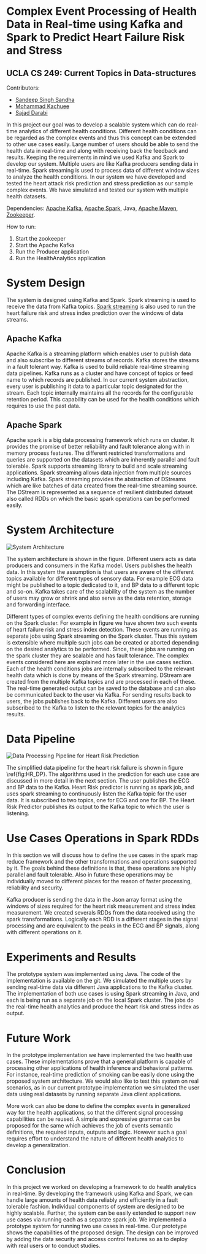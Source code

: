 # Complex Event Processing of Health Data in Real-time using Kafka and Spark to Predict Heart Failure Risk and Stress
## UCLA CS 249: Current Topics in Data-structures 

Contributors:
- [Sandeep Singh Sandha](https://sites.google.com/view/sandeep-/home)
- [Mohammad Kachuee](http://web.cs.ucla.edu/~mkachuee/)
- [Sajad Darabi](http://web.cs.ucla.edu/~sajad.darabi/)

In this project our goal was to develop a scalable system which can do real-time analytics of different health conditions. Different health conditions can be regarded as the complex events and thus this concept can be extended to other use cases easily.
Large number of users should be able to send the health data in real-time and along with receiving back the feedback and results. 
Keeping the requirements in mind we used Kafka and Spark to develop our system. Multiple users are like Kafka producers sending data in real-time. Spark streaming is used to process data of different window sizes to analyze the health conditions. In our system we have developed and tested the heart attack risk prediction and stress prediction as our sample complex events. We have simulated and tested our system with multiple health datasets.

Dependencies:
[Apache Kafka](https://kafka.apache.org/), [Apache Spark](https://spark.apache.org/), Java, [Apache Maven](https://maven.apache.org/), [Zookeeper](https://zookeeper.apache.org/).

How to run:
1. Start the zookeeper
2. Start the Apache Kafka
3. Run the Producer application
4. Run the HealthAnalytics application




# System Design
The system is designed using Kafka and Spark. Spark streaming is used to receive the data from Kafka topics. [Spark streaming](https://spark.apache.org/streaming/) is also used to run the heart failure risk and stress index prediction over the windows of data streams.

## Apache Kafka
Apache Kafka is a streaming platform which enables user to publish data and also subscribe to different streams of records. Kafka stores the streams in a fault tolerant way. Kafka is used to build reliable real-time streaming data pipelines. Kafka runs as a cluster and have concept of topics or feed name to which records are published. In our current system abstraction, every user is publishing it data to a particular topic designated for the stream. Each topic internally maintains all the records for the configurable retention period. This capability can be used for the health conditions which requires to use the past data. 

## Apache Spark
Apache spark is a big data processing framework which runs on cluster. It provides the promise of better reliability and fault tolerance along with in memory process features. The different restricted transformations and queries are supported on the datasets which are inherently parallel and fault tolerable. Spark supports streaming library to build and scale streaming applications. Spark streaming allows data injection from multiple sources including Kafka. Spark streaming provides the abstraction of DStreams which are like batches of data created from the real-time streaming source. The DStream is represented as a sequence of resilient distributed dataset also called RDDs on which the basic spark operations can be performed easily.


# System Architecture
![System Architecture](https://github.com/sandeep-iitr/ComplexEventDetection_CS249/blob/master/figs/system.jpg)

The system architecture is shown in the figure. Different users acts as data producers and consumers in the Kafka model. Users publishes the health data. In this system the assumption is that users are aware of the different topics available for different types of sensory data. For example ECG data might be published to a topic dedicated to it, and BP data to a different topic and so-on. Kafka takes care of the scalability of the system as the number of users may grow or shrink and also serve as the data retention, storage and forwarding interface.

Different types of complex events defining the health conditions are running on the Spark cluster. For example in figure we have shown two such events of heart failure risk and stress index detection. These events are running as separate jobs using Spark streaming on the Spark cluster. Thus this system is extensible where multiple such jobs can be created or aborted depending on the desired analytics to be performed. Since, these jobs are running on the spark cluster they are scalable and has fault tolerance. The complex events considered here are explained more later in the use cases section.
	Each of the health conditions jobs are internally subscribed to the relevant health data which is done by means of the Spark streaming. DStream are created from the multiple Kafka topics and are processed in each of these. The real-time generated output can be saved to the database and can also be communicated back to the user via Kafka. For sending results back to users, the jobs publishes back to the Kafka. Different users are also subscribed to the Kafka to listen to the relevant topics for the analytics results.

# Data Pipeline
![Data Processing Pipeline for Heart Risk Prediction](https://github.com/sandeep-iitr/ComplexEventDetection_CS249/blob/master/figs/HR_DP.jpg)

The simplified data pipeline for the heart risk failure is shown in figure \ref{fig:HR_DP}. The algorithms used in the prediction for each use case are discussed in more detail in the next section. The user publishes the ECG and BP data to the Kafka. Heart Risk predictor is running as spark job, and uses spark streaming to continuously listen the Kafka topic for the user data. It is subscribed to two topics, one for ECG and one for BP. The Heart Risk Predictor publishes its output to the Kafka topic to which the user is listening.

# Use Cases Operations in Spark RDDs
In this section we will discuss how to define the use cases in the spark map reduce framework and the other transformations and operations supported by it. The goals behind these definitions is that, these operations are highly parallel and fault tolerable. Also in future these operations may be individually moved to different places for the reason of faster processing, reliability and security. 

Kafka producer is sending the data in the Json array format using the windows of sizes required for the heart risk measurement and stress index measurement. We created severals RDDs from the data received using the spark transformations. Logically each RDD is a different stages in the signal processing and are equivalent to the peaks in the ECG and BP signals, along with different operations on it.

# Experiments and Results
The prototype system was implemented using Java. The code of the implementation is available on the git. We simulated the multiple users by sending real-time data via different Java applications to the Kafka cluster. The implementation of both use cases is using Spark streaming in Java, and each is being run as a separate job on the local Spark cluster. The jobs do the real-time health analytics and produce the heart risk and stress index as output.

# Future Work
In the prototype implementation we have implemented the two health use cases. These implementations prove that a general platform is capable of processing other applications of health inference and behavioral patterns. For instance, real-time prediction of smoking can be easily done using the proposed system architecture. We would also like to test this system on real scenarios, as in our current prototype implementation we simulated the user data using real datasets by running separate Java client applications.

More work can also be done to define the complex events in generalized way for the health applications, so that the different signal processing capabilities can be reused. A simple and expressive grammar can be proposed for the same which achieves the job of events semantic definitions, the required inputs, outputs and logic. However such a goal requires effort to understand the nature of different health analytics to develop a generalization.

# Conclusion
In this project we worked on developing a framework to do health analytics in real-time.
By developing the framework using Kafka and Spark, we can handle large amounts of health data reliably and efficiently in a fault tolerable fashion. Individual components of system are designed to be highly scalable. Further, the system can be easily extended to support new use cases via running each as a separate spark job. We implemented a prototype system for running two use cases in real-time. Our prototype shows the capabilities of the proposed design. The design can be improved by adding the  data security and access control features so as to deploy with real users or to conduct studies.
